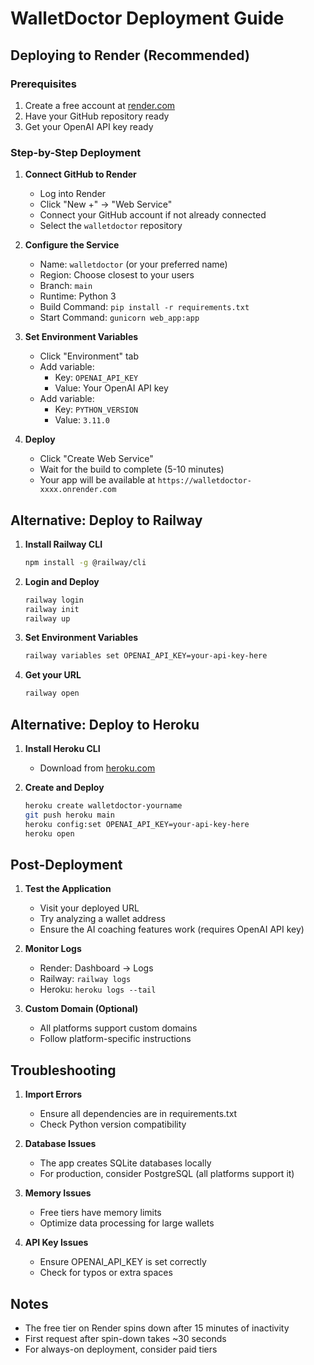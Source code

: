 # WalletDoctor Deployment Guide

## Deploying to Render (Recommended)

### Prerequisites
1. Create a free account at [render.com](https://render.com)
2. Have your GitHub repository ready
3. Get your OpenAI API key ready

### Step-by-Step Deployment

1. **Connect GitHub to Render**
   - Log into Render
   - Click "New +" → "Web Service"
   - Connect your GitHub account if not already connected
   - Select the `walletdoctor` repository

2. **Configure the Service**
   - Name: `walletdoctor` (or your preferred name)
   - Region: Choose closest to your users
   - Branch: `main`
   - Runtime: Python 3
   - Build Command: `pip install -r requirements.txt`
   - Start Command: `gunicorn web_app:app`

3. **Set Environment Variables**
   - Click "Environment" tab
   - Add variable:
     - Key: `OPENAI_API_KEY`
     - Value: Your OpenAI API key
   - Add variable:
     - Key: `PYTHON_VERSION`
     - Value: `3.11.0`

4. **Deploy**
   - Click "Create Web Service"
   - Wait for the build to complete (5-10 minutes)
   - Your app will be available at `https://walletdoctor-xxxx.onrender.com`

## Alternative: Deploy to Railway

1. **Install Railway CLI**
   ```bash
   npm install -g @railway/cli
   ```

2. **Login and Deploy**
   ```bash
   railway login
   railway init
   railway up
   ```

3. **Set Environment Variables**
   ```bash
   railway variables set OPENAI_API_KEY=your-api-key-here
   ```

4. **Get your URL**
   ```bash
   railway open
   ```

## Alternative: Deploy to Heroku

1. **Install Heroku CLI**
   - Download from [heroku.com](https://heroku.com)

2. **Create and Deploy**
   ```bash
   heroku create walletdoctor-yourname
   git push heroku main
   heroku config:set OPENAI_API_KEY=your-api-key-here
   heroku open
   ```

## Post-Deployment

1. **Test the Application**
   - Visit your deployed URL
   - Try analyzing a wallet address
   - Ensure the AI coaching features work (requires OpenAI API key)

2. **Monitor Logs**
   - Render: Dashboard → Logs
   - Railway: `railway logs`
   - Heroku: `heroku logs --tail`

3. **Custom Domain (Optional)**
   - All platforms support custom domains
   - Follow platform-specific instructions

## Troubleshooting

1. **Import Errors**
   - Ensure all dependencies are in requirements.txt
   - Check Python version compatibility

2. **Database Issues**
   - The app creates SQLite databases locally
   - For production, consider PostgreSQL (all platforms support it)

3. **Memory Issues**
   - Free tiers have memory limits
   - Optimize data processing for large wallets

4. **API Key Issues**
   - Ensure OPENAI_API_KEY is set correctly
   - Check for typos or extra spaces

## Notes

- The free tier on Render spins down after 15 minutes of inactivity
- First request after spin-down takes ~30 seconds
- For always-on deployment, consider paid tiers 